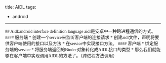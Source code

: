 title: AIDL
tags:
- android
 
---

<font style="font-family:微软雅黑">
## Aidl:android interface definition language
aidl是安卓中一种跨进程通信的方式。
#### 服务端
* 创建一个service来监听客户端的连接请求
* 创建aidl文件，声明将要供客户端使用的接口以及方法
* 在service中实现接口方法。
#### 客户端
* 绑定服务端的service
* 将服务端返回的Binder对象转化成AIDL接口的类型
* 那么我们就能够在客户端中实现调用AIDL的方法了。（跨进程方法调用）
